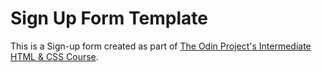 # Sign Up Form Template

This is a Sign-up form created as part of [The Odin Project's Intermediate HTML & CSS Course](https://www.theodinproject.com/lessons/intermediate-html-and-css-sign-up-form).